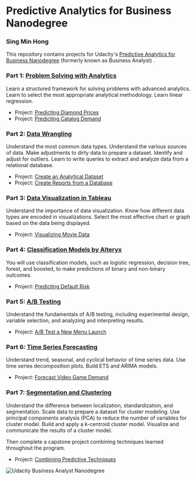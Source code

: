 # Predictive Analytics for Business Nanodegree

### Sing Min Hong

This repository contains projects for Udacity's [Predictive Analytics for Business Nanodegree](https://www.udacity.com/course/business-analyst-nanodegree--nd008)  (formerly known as Business Analyst) .

### Part 1: [Problem Solving with Analytics](https://www.udacity.com/course/problem-solving-with-advanced-analytics--ud976)
Learn a structured framework for solving problems with advanced analytics. Learn to select the most appropriate analytical methodology. Learn linear regression.

- Project: [Predicting Diamond Prices](https://github.com/singminhong/Predictive-Analytics-for-Business-Nanodegree/blob/master/1_Problem-Solving-with-Analytics/1.1_Predicting-Diamond-Prices.pdf)
- Project: [Predicting Catalog Demand](https://github.com/singminhong/Predictive-Analytics-for-Business-Nanodegree/blob/master/1_Problem-Solving-with-Analytics/1.2_Predicting-Catalog-Demand.pdf)

### Part 2: [Data Wrangling](https://www.udacity.com/course/creating-an-analytical-dataset--ud977)
Understand the most common data types. Understand the various sources of data. Make adjustments to dirty data to prepare a dataset. Identify and adjust for outliers. Learn to write queries to extract and analyze data from a relational database.

- Project: [Create an Analytical Dataset](https://github.com/singminhong/Predictive-Analytics-for-Business-Nanodegree/blob/master/2_Data-Wrangling/2.1_Create-an-Analytical-Dataset.pdf)
- Project: [Create Reports from a Database](https://github.com/singminhong/Predictive-Analytics-for-Business-Nanodegree/blob/master/2_Data-Wrangling/2.2_Create-Reports-from-a-Database.zip)

### Part 3: [Data Visualization in Tableau](https://www.udacity.com/course/data-visualization-in-tableau--ud1006)
Understand the importance of data visualization. Know how different data types are encoded in visualizations. Select the most effective chart or graph based on the data being displayed.

- Project: [Visualizing Movie Data](https://github.com/singminhong/Predictive-Analytics-for-Business-Nanodegree/blob/master/3_Data-Visualization/3.1_Visualize-Movie-Data.pdf)

### Part 4: [Classification Models by Alteryx](https://www.udacity.com/course/classification-models--ud978)
You will use classification models, such as logistic regression, decision tree, forest, and boosted, to make predictions of binary and non-binary outcomes.

- Project: [Predicting Default Risk](https://github.com/singminhong/Predictive-Analytics-for-Business-Nanodegree/blob/master/4_Classification-Models/4.1_Predicting-Default-Risk.pdf)

### Part 5: [A/B Testing](https://www.udacity.com/course/ab-testing--ud979)
Understand the fundamentals of A/B testing, including experimental design, variable selection, and analyzing and interpreting results.

- Project: [A/B Test a New Menu Launch](https://github.com/singminhong/Predictive-Analytics-for-Business-Nanodegree/blob/master/5_AB-Testing/5.1_AB-Test-a-New-Menu-Launch.pdf)

### Part 6: [Time Series Forecasting](https://www.udacity.com/course/time-series-forecasting--ud980)
Understand trend, seasonal, and cyclical behavior of time series data. Use time series decomposition plots. Build ETS and ARIMA models.

- Project: [Forecast Video Game Demand](https://github.com/singminhong/Predictive-Analytics-for-Business-Nanodegree/blob/master/6_Time-Series-Forecasting/6.1_Forecast-Video-Game-Demand.pdf)

### Part 7: [Segmentation and Clustering](https://www.udacity.com/course/segmentation-and-clustering--ud981)
Understand the difference between localization, standardization, and segmentation. Scale data to prepare a dataset for cluster modeling. Use principal components analysis (PCA) to reduce the number of variables for cluster model. Build and apply a k-centroid cluster model. Visualize and communicate the results of a cluster model.

Then complete a capstone project combining techniques learned throughout the program.

- Project: [Combining Predictive Techniques](https://github.com/singminhong/Predictive-Analytics-for-Business-Nanodegree/tree/master/7_Segmentation-and-Clustering/7.1_Combining-Predictive-Techniques.pdf)

![Udacity Business Analyst Nanodegree](https://user-images.githubusercontent.com/15607744/55636650-e3163c00-57f5-11e9-809a-6d8f33d2ee62.jpg)
